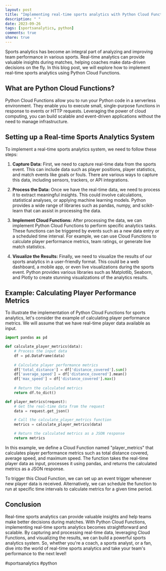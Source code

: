 ```yaml
---
layout: post
title: "Implementing real-time sports analytics with Python Cloud Functions"
description: " "
date: 2023-09-26
tags: [sportsanalytics, python]
comments: true
share: true
---
```


Sports analytics has become an integral part of analyzing and improving team performance in various sports. Real-time analytics can provide valuable insights during matches, helping coaches make data-driven decisions on the fly. In this blog post, we will explore how to implement real-time sports analytics using Python Cloud Functions.

## What are Python Cloud Functions?

Python Cloud Functions allow you to run your Python code in a serverless environment. They enable you to execute small, single-purpose functions in response to events or HTTP requests. Leveraging the power of cloud computing, you can build scalable and event-driven applications without the need to manage infrastructure.

## Setting up a Real-time Sports Analytics System

To implement a real-time sports analytics system, we need to follow these steps:

1. **Capture Data:** First, we need to capture real-time data from the sports event. This can include data such as player positions, player statistics, and match events like goals or fouls. There are various ways to capture this data, including sensors, trackers, or API integrations.

2. **Process the Data:** Once we have the real-time data, we need to process it to extract meaningful insights. This could involve calculations, statistical analyses, or applying machine learning models. Python provides a wide range of libraries such as pandas, numpy, and scikit-learn that can assist in processing the data.

3. **Implement Cloud Functions:** After processing the data, we can implement Python Cloud Functions to perform specific analytics tasks. These functions can be triggered by events such as a new data entry or a scheduled time interval. For example, we can use Cloud Functions to calculate player performance metrics, team ratings, or generate live match statistics.

4. **Visualize the Results:** Finally, we need to visualize the results of our sports analytics in a user-friendly format. This could be a web dashboard, a mobile app, or even live visualizations during the sports event. Python provides various libraries such as Matplotlib, Seaborn, and Plotly to create stunning visualizations of the analytics results.

## Example: Calculating Player Performance Metrics

To illustrate the implementation of Python Cloud Functions for sports analytics, let's consider the example of calculating player performance metrics. We will assume that we have real-time player data available as input.

```python
import pandas as pd

def calculate_player_metrics(data):
    # Process the input data
    df = pd.DataFrame(data)
    
    # Calculate player performance metrics
    df['total_distance'] = df['distance_covered'].sum()
    df['average_speed'] = df['distance_covered'].mean()
    df['max_speed'] = df['distance_covered'].max()
    
    # Return the calculated metrics
    return df.to_dict()

def player_metrics(request):
    # Get the real-time data from the request
    data = request.get_json()

    # Call the calculate_player_metrics function
    metrics = calculate_player_metrics(data)

    # Return the calculated metrics as a JSON response
    return metrics
```

In this example, we define a Cloud Function named "player_metrics" that calculates player performance metrics such as total distance covered, average speed, and maximum speed. The function takes the real-time player data as input, processes it using pandas, and returns the calculated metrics as a JSON response.

To trigger this Cloud Function, we can set up an event trigger whenever new player data is received. Alternatively, we can schedule the function to run at specific time intervals to calculate metrics for a given time period.

## Conclusion

Real-time sports analytics can provide valuable insights and help teams make better decisions during matches. With Python Cloud Functions, implementing real-time sports analytics becomes straightforward and scalable. By capturing and processing real-time data, leveraging Cloud Functions, and visualizing the results, we can build a powerful sports analytics system. So, whether you're a coach, a sports analyst, or a fan, dive into the world of real-time sports analytics and take your team's performance to the next level!

#sportsanalytics #python